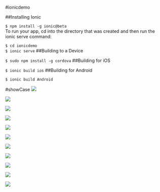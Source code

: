 #ionicdemo

##Installing Ionic

`$ npm install -g ionic@beta`<br>
To run your app, cd into the directory that was created and then run the ionic serve command:

`$ cd ionicdemo`<br>
`$ ionic serve`
##Building to a Device

`$ sudo npm install -g cordova`
##Building for iOS

`$ ionic build ios`
##Building for Android

`$ ionic build Android`

#showCase
![](https://github.com/liumingmusic/ionicdemo/blob/master/www/show/%E5%B1%8F%E5%B9%95%E5%BF%AB%E7%85%A7%202016-07-30%20%E4%B8%8B%E5%8D%889.27.36.png)

![](https://github.com/liumingmusic/ionicdemo/blob/master/www/show/%E5%B1%8F%E5%B9%95%E5%BF%AB%E7%85%A7%202016-07-30%20%E4%B8%8B%E5%8D%889.27.52.png)

![](https://github.com/liumingmusic/ionicdemo/blob/master/www/show/%E5%B1%8F%E5%B9%95%E5%BF%AB%E7%85%A7%202016-07-30%20%E4%B8%8B%E5%8D%889.28.02.png)

![](https://github.com/liumingmusic/ionicdemo/blob/master/www/show/%E5%B1%8F%E5%B9%95%E5%BF%AB%E7%85%A7%202016-07-30%20%E4%B8%8B%E5%8D%889.28.15.png)

![](https://github.com/liumingmusic/ionicdemo/blob/master/www/show/%E5%B1%8F%E5%B9%95%E5%BF%AB%E7%85%A7%202016-07-30%20%E4%B8%8B%E5%8D%889.28.29.png)

![](https://github.com/liumingmusic/ionicdemo/blob/master/www/show/%E5%B1%8F%E5%B9%95%E5%BF%AB%E7%85%A7%202016-07-30%20%E4%B8%8B%E5%8D%889.28.44.png)

![](https://github.com/liumingmusic/ionicdemo/blob/master/www/show/%E5%B1%8F%E5%B9%95%E5%BF%AB%E7%85%A7%202016-07-30%20%E4%B8%8B%E5%8D%889.28.56.png)

![](https://github.com/liumingmusic/ionicdemo/blob/master/www/show/%E5%B1%8F%E5%B9%95%E5%BF%AB%E7%85%A7%202016-07-30%20%E4%B8%8B%E5%8D%889.29.10.png)

![](https://github.com/liumingmusic/ionicdemo/blob/master/www/show/%E5%B1%8F%E5%B9%95%E5%BF%AB%E7%85%A7%202016-07-30%20%E4%B8%8B%E5%8D%889.29.22.png)

![](https://github.com/liumingmusic/ionicdemo/blob/master/www/show/%E5%B1%8F%E5%B9%95%E5%BF%AB%E7%85%A7%202016-07-30%20%E4%B8%8B%E5%8D%889.30.12.png)

![](https://github.com/liumingmusic/ionicdemo/blob/master/www/show/%E5%B1%8F%E5%B9%95%E5%BF%AB%E7%85%A7%202016-07-30%20%E4%B8%8B%E5%8D%889.30.24.png)
